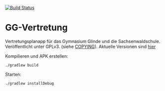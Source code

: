 [![Build Status](https://travis-ci.org/Gebatzens/GG-Vertretung.svg?branch=master)](https://travis-ci.org/Gebatzens/GG-Vertretung)
# GG-Vertretung
Vertretungsplanapp für das Gymnasium Glinde und die Sachsenwaldschule. Veröffentlicht unter GPLv3. (siehe [COPYING](COPYING)). Aktuelle Versionen sind [hier](https://github.com/Gebatzens/GG-Vertretung/releases)

Kompilieren und APK erstellen:
```
./gradlew build
```

Starten:
```
./gradlew installDebug
```

